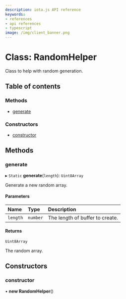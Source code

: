 ```yaml
---
description: iota.js API reference
keywords:
- references
- api references
- typescript
image: /img/client_banner.png
---
```

# Class: RandomHelper

Class to help with random generation.

## Table of contents

### Methods

- [generate](RandomHelper.md#generate)

### Constructors

- [constructor](RandomHelper.md#constructor)

## Methods

### generate

▸ `Static` **generate**(`length`): `Uint8Array`

Generate a new random array.

#### Parameters

| Name | Type | Description |
| :------ | :------ | :------ |
| `length` | `number` | The length of buffer to create. |

#### Returns

`Uint8Array`

The random array.

## Constructors

### constructor

• **new RandomHelper**()
